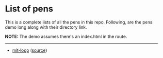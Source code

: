 # List of pens

This is a complete lists of all the pens in this repo. Following, are the pens demo long along with their directory link.

**NOTE:** The demo assumes there's an index.html in the route.

--------------------------------------------------------------------------------------

- [mit-logo](https://abdulhannanali.github.io/codepens/mit-logo) ([source](./mit-logo))